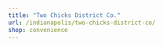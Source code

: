 ```yaml
---
title: "Two Chicks District Co."
url: /indianapolis/two-chicks-district-co/
shop: convenience
---
```

